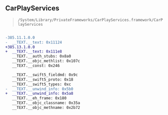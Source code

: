 ## CarPlayServices

> `/System/Library/PrivateFrameworks/CarPlayServices.framework/CarPlayServices`

```diff

-385.11.1.0.0
-  __TEXT.__text: 0x11124
+385.13.1.0.0
+  __TEXT.__text: 0x111e8
   __TEXT.__auth_stubs: 0x8a0
   __TEXT.__objc_methlist: 0x107c
   __TEXT.__const: 0x246

   __TEXT.__swift5_fieldmd: 0x9c
   __TEXT.__swift5_proto: 0x18
   __TEXT.__swift5_types: 0xc
-  __TEXT.__unwind_info: 0x5b0
+  __TEXT.__unwind_info: 0x5a8
   __TEXT.__eh_frame: 0x180
   __TEXT.__objc_classname: 0x35a
   __TEXT.__objc_methname: 0x2b72

```
